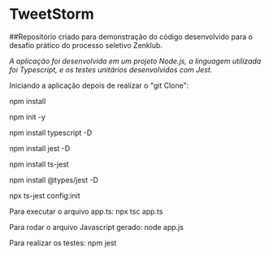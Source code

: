 # TweetStorm

##Repositório criado para demonstração do código desenvolvido para o desafio prático do processo seletivo Zenklub.

*A aplicação foi desenvolvida em um projeto Node.js, a linguagem utilizada foi Typescript, e os testes unitários desenvolvidos com Jest.*


Iniciando a aplicação depois de realizar o "git Clone":

npm install

npm init -y

npm install typescript -D

npm install jest -D

npm install ts-jest

npm install @types/jest -D

npx ts-jest config:init


Para executar o arquivo app.ts:
npx tsc app.ts


Para rodar o arquivo Javascript gerado:
node app.js


Para realizar os testes:
npm jest






